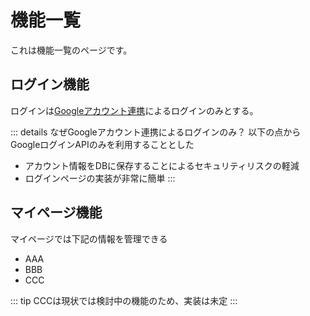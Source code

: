 # 機能一覧

これは機能一覧のページです。

## ログイン機能

ログインは[Googleアカウント連携](https://developers.google.com/identity/sign-in/web/sign-in?hl=ja)によるログインのみとする。

::: details なぜGoogleアカウント連携によるログインのみ？
以下の点からGoogleログインAPIのみを利用することとした
- アカウント情報をDBに保存することによるセキュリティリスクの軽減
- ログインページの実装が非常に簡単
:::


## マイページ機能

マイページでは下記の情報を管理できる

- AAA
- BBB
- CCC


::: tip
CCCは現状では検討中の機能のため、実装は未定
:::
